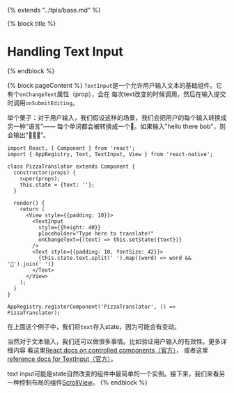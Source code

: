 {% extends "../tpls/base.md" %}

{% block title %}
# Handling Text Input
{% endblock %}

{% block pageContent %}
`TextInput`是一个允许用户输入文本的基础组件。它有个`onChangeText`属性（prop），会在
每次text改变的时候调用，然后在输入提交时调用`onSubmitEditing`。

举个栗子：对于用户输入，我们假设这样的场景，我们会把用户的每个输入转换成另一种“语言”——
每个单词都会被转换成一个🍕。如果输入"hello there bob"，则会输出"🍕🍕🍕"。

```
import React, { Component } from 'react';
import { AppRegistry, Text, TextInput, View } from 'react-native';

class PizzaTranslator extends Component {
  constructor(props) {
    super(props);
    this.state = {text: ''};
  }

  render() {
    return (
      <View style={{padding: 10}}>
        <TextInput
          style={{height: 40}}
          placeholder="Type here to translate!"
          onChangeText={(text) => this.setState({text})}
        />
        <Text style={{padding: 10, fontSize: 42}}>
          {this.state.text.split(' ').map((word) => word && '🍕').join(' ')}
        </Text>
      </View>
    );
  }
}

AppRegistry.registerComponent('PizzaTranslator', () => PizzaTranslator);
```

在上面这个例子中，我们将`text`存入state，因为可能会有变动。

当然对于文本输入，我们还可以做很多事情。比如验证用户输入的有效性。更多详细内容
看这里[React docs on controlled components（官方）](https://facebook.github.io/react/docs/forms.html)，
或者这里[reference docs for TextInput（官方）](https://facebook.github.io/react-native/docs/textinput.html)。

text input可能是state自然改变的组件中最简单的一个实例。接下来，我们来看另一种控制布局的组件[ScrollView](scrollview.md)。
{% endblock %}